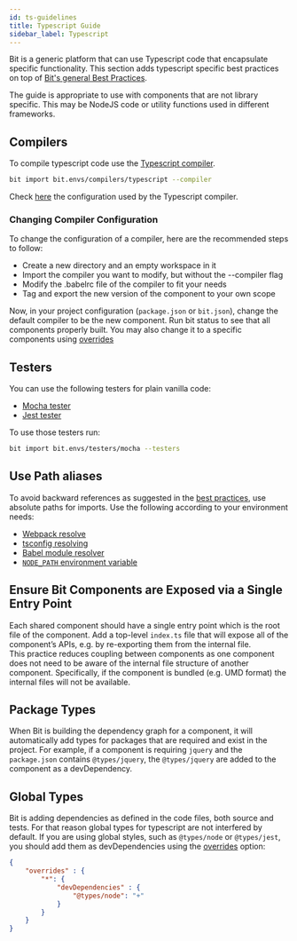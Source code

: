 ```yaml
---
id: ts-guidelines
title: Typescript Guide
sidebar_label: Typescript
---
```


Bit is a generic platform that can use Typescript code that encapsulate specific functionality. This section adds typescript specific best practices on top of [Bit's general Best Practices](/docs/best-practices.html).

The guide is appropriate to use with components that are not library specific. This may be NodeJS code or utility functions used in different frameworks.

## Compilers

To compile typescript code use the [Typescript compiler](https://bit.dev/bit/envs/compilers/typescript).

```bash
bit import bit.envs/compilers/typescript --compiler
```

Check [here](https://bit.dev/bit/envs/compilers/typescript/~code#src/tsconfig.ts) the configuration used by the Typescript compiler.

### Changing Compiler Configuration

To change the configuration of a compiler, here are the recommended steps to follow:

- Create a new directory and an empty workspace in it
- Import the compiler you want to modify, but without the --compiler flag
- Modify the .babelrc file of the compiler to fit your needs
- Tag and export the new version of the component to your own scope

Now, in your project configuration (`package.json` or `bit.json`), change the default compiler to be the new component.
Run bit status to see that all components properly built. You may also change it to a specific components using [overrides](/docs/overrides)

## Testers

You can use the following testers for plain vanilla code:  

- [Mocha tester](https://bit.dev/bit/envs/testers/mocha)
- [Jest tester](https://bit.dev/bit/envs/testers/jest)

To use those testers run:  

```bash
bit import bit.envs/testers/mocha --testers
```

## Use Path aliases

To avoid backward references as suggested in the [best practices](/docs/best-practices.html#prefer-absolute-paths-and-paths-aliases), use absolute paths for imports. Use the following according to your environment needs:  

- [Webpack resolve](https://webpack.js.org/configuration/resolve/)
- [tsconfig resolving](https://www.typescriptlang.org/docs/handbook/module-resolution.html)
- [Babel module resolver](https://github.com/tleunen/babel-plugin-module-resolver)
- [`NODE_PATH` environment variable](https://nodejs.org/api/modules.html#modules_loading_from_the_global_folders)

## Ensure Bit Components are Exposed via a Single Entry Point

Each shared component should have a single entry point which is the root file of the component. Add a top-level `index.ts`  file that will expose all of the component’s APIs, e.g. by re-exporting them from the internal file.  
This practice reduces coupling between components as one component does not need to be aware of the internal file structure of another component. Specifically, if the component is bundled (e.g. UMD format) the internal files will not be available.  

## Package Types

When Bit is building the dependency graph for a component, it will automatically add types for packages that are required and exist in the project. For example, if a component is requiring `jquery` and the `package.json` contains `@types/jquery`, the `@types/jquery` are added to the component as a devDependency.  

## Global Types

Bit is adding dependencies as defined in the code files, both source and tests. For that reason global types for typescript are not interfered by default. If you are using global styles, such as `@types/node` or `@types/jest`, you should add them as devDependencies using the [overrides](/docs/overrides#components-dependencies) option:  

```json
{
    "overrides" : {
        "*": {
            "devDependencies" : {
                "@types/node": "+"
            }
        }
    }
}
```
